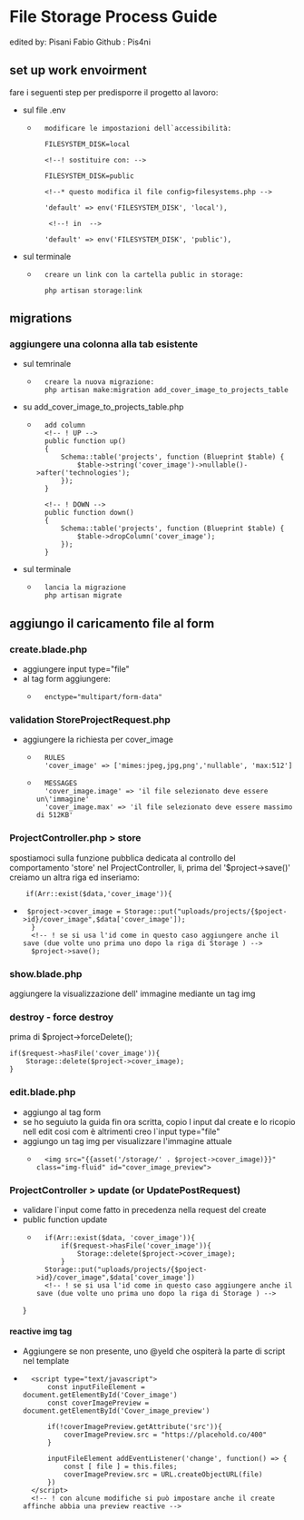 # File Storage Process Guide 

edited by: Pisani Fabio
Github : Pis4ni

## set up work envoirment

fare i seguenti step per predisporre il progetto al lavoro:
- sul file .env
    -       modificare le impostazioni dell`accessibilità:

            FILESYSTEM_DISK=local

            <!--! sostituire con: -->

            FILESYSTEM_DISK=public

            <!--* questo modifica il file config>filesystems.php -->

            'default' => env('FILESYSTEM_DISK', 'local'),

             <!--! in  -->

            'default' => env('FILESYSTEM_DISK', 'public'),


- sul terminale
    -       creare un link con la cartella public in storage:
            
            php artisan storage:link

## migrations

### aggiungere una colonna alla tab esistente

- sul temrinale
    -       creare la nuova migrazione:
            php artisan make:migration add_cover_image_to_projects_table

- su add_cover_image_to_projects_table.php
    -       add column
            <!-- ! UP -->
            public function up()
            {
                Schema::table('projects', function (Blueprint $table) {
                    $table->string('cover_image')->nullable()->after('technologies');
                });
            }

            <!-- ! DOWN -->
            public function down()
            {
                Schema::table('projects', function (Blueprint $table) {
                    $table->dropColumn('cover_image');
                });
            }


- sul terminale
    -       lancia la migrazione
            php artisan migrate



## aggiungo il caricamento file al form

### create.blade.php

- aggiungere input type="file"
- al tag form aggiungere:
    -       enctype="multipart/form-data"


### validation StoreProjectRequest.php

-  aggiungere la richiesta per cover_image 
    -       RULES
            'cover_image' => ['mimes:jpeg,jpg,png','nullable', 'max:512']

    -       MESSAGES
            'cover_image.image' => 'il file selezionato deve essere un\'immagine'
            'cover_image.max' => 'il file selezionato deve essere massimo di 512KB'

### ProjectController.php > store

spostiamoci sulla funzione pubblica dedicata al controllo del comportamento 'store'
nel ProjectController, li, prima del '$project->save()' creiamo un altra riga ed inseriamo:
        <!-- ! ATTENZIONE SE SI USA L'ID NEL PATH IL TUTTO ANDRÀ SCRITTO DOPO IL ->save() -->
        
        if(Arr::exist($data,'cover_image')){
-      $project->cover_image = Storage::put("uploads/projects/{$poject->id}/cover_image",$data['cover_image']);
        }
        <!-- ! se si usa l'id come in questo caso aggiungere anche il save (due volte uno prima uno dopo la riga di Storage ) -->
        $project->save();


### show.blade.php

aggiungere la visualizzazione dell' immagine mediante un tag img

### destroy - force destroy

prima di $project->forceDelete();
    
    if($request->hasFile('cover_image')){
        Storage::delete($project->cover_image);
    }

### edit.blade.php
- aggiungo al tag form 
- se ho seguiuto la guida fin ora scritta, copio l input dal create e lo ricopio nell edit cosi com è
altrimenti creo l`input type="file"
- aggiungo un tag img per visualizzare l'immagine attuale 
    -       <img src="{{asset('/storage/' . $project->cover_image)}}" class="img-fluid" id="cover_image_preview">

### ProjectController > update (or UpdatePostRequest)

- validare l`input come fatto in precedenza nella request del create
- public function update   
    -       if(Arr::exist($data, 'cover_image')){
                if($request->hasFile('cover_image')){
                    Storage::delete($project->cover_image);
                }
            Storage::put("uploads/projects/{$poject->id}/cover_image",$data['cover_image'])
            <!-- ! se si usa l'id come in questo caso aggiungere anche il save (due volte uno prima uno dopo la riga di Storage ) -->
    }

#### reactive img tag

- Aggiungere se non presente, uno @yeld che ospiterà la parte di script nel template
-       <script type="text/javascript">
            const inputFileElement = document.getElementById('Cover_image')
            const coverImagePreview = document.getElementById('Cover_image_preview')
            
            if(!coverImagePreview.getAttribute('src')){
                coverImagePreview.src = "https://placehold.co/400"
            }
            
            inputFileElement addEventListener('change', function() => {
                const [ file ] = this.files;
                coverImagePreview.src = URL.createObjectURL(file)
            })
        </script>
        <!-- ! con alcune modifiche si può impostare anche il create affinche abbia una preview reactive -->
